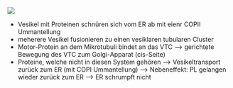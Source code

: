 ![](Pasted%20image%2020231103171017.png)
- Vesikel mit Proteinen schnüren sich vom ER ab mit eienr COPII Ummantellung 
- meherere Vesikel fusionieren zu einen vesiklaren tubularen Cluster 
- Motor-Protein an dem Mikrotubuli bindet an das VTC --> gerichtete Bewegung des VTC zum Golgi-Apparat (cis-Seite)
- Proteine, welche nicht in diesen System gehören --> Vesikeltransport zurück zum ER (mit COPI Ummantellung) --> Nebeneffekt: PL gelangen wieder zurück zum ER --> ER schrumpft nicht